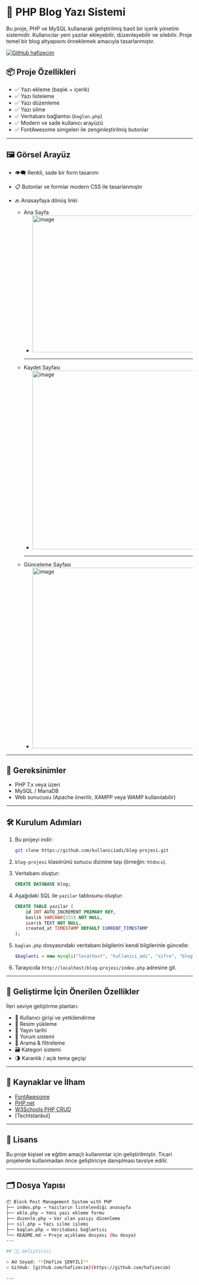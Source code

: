 # 📝 PHP Blog Yazı Sistemi

Bu proje, PHP ve MySQL kullanarak geliştirilmiş basit bir içerik yönetim sistemidir. Kullanıcılar yeni yazılar ekleyebilir, düzenleyebilir ve silebilir. Proje temel bir blog altyapısını örneklemek amacıyla tasarlanmıştır.

[![GitHub hafizecim](https://img.shields.io/badge/GitHub-@hafizecim-181717?style=for-the-badge&logo=github&logoColor=white)](https://github.com/hafizecim/Machine-Learning)

## 📦 Proje Özellikleri

- ✅ Yazı ekleme (başlık + içerik)
- ✅ Yazı listeleme
- ✅ Yazı düzenleme
- ✅ Yazı silme
- ✅ Veritabanı bağlantısı (`baglan.php`)
- ✅ Modern ve sade kullanıcı arayüzü
- ✅ FontAwesome simgeleri ile zenginleştirilmiş butonlar

---

## 🖼️ Görsel Arayüz

- 👁️‍🗨️ Renkli, sade bir form tasarımı
- 📋 Butonlar ve formlar modern CSS ile tasarlanmıştır
- 🔙 Anasayfaya dönüş linki

  - Ana Sayfa
    - <img width="539" height="369" alt="image" src="https://github.com/user-attachments/assets/ec8fa559-d9d1-4430-a4a6-d5526cef410b" />
    ---
  - Kaydet Sayfası
    - <img width="670" height="482" alt="image" src="https://github.com/user-attachments/assets/6f12d46d-2b70-44b4-b987-0b0535a21836" />
    ---
  - Günceleme Sayfası
    - <img width="664" height="487" alt="image" src="https://github.com/user-attachments/assets/b6cb1d84-782d-4b94-8e17-5323f4c1efc0" />
---

## 🧰 Gereksinimler

- PHP 7.x veya üzeri
- MySQL / MariaDB
- Web sunucusu (Apache önerilir, XAMPP veya WAMP kullanılabilir)

---

## 🛠️ Kurulum Adımları

1. Bu projeyi indir:
    ```bash
    git clone https://github.com/kullaniciadi/blog-projesi.git
    ```

2. `blog-projesi` klasörünü sunucu dizinine taşı (örneğin: `htdocs`).

3. Veritabanı oluştur:
    ```sql
    CREATE DATABASE blog;
    ```

4. Aşağıdaki SQL ile `yazilar` tablosunu oluştur:
    ```sql
    CREATE TABLE yazilar (
        id INT AUTO_INCREMENT PRIMARY KEY,
        baslik VARCHAR(255) NOT NULL,
        icerik TEXT NOT NULL,
        created_at TIMESTAMP DEFAULT CURRENT_TIMESTAMP
    );
    ```

5. `baglan.php` dosyasındaki veritabanı bilgilerini kendi bilgilerinle güncelle:
    ```php
    $baglanti = new mysqli("localhost", "kullanici_adi", "sifre", "blog");
    ```

6. Tarayıcıda `http://localhost/blog-projesi/index.php` adresine git.

---

## 🧠 Geliştirme İçin Önerilen Özellikler

İleri seviye geliştirme planları:

- 🔐 Kullanıcı girişi ve yetkilendirme
- 📁 Resim yükleme
- 📅 Yayın tarihi
- 💬 Yorum sistemi
- 🔎 Arama & filtreleme
- 🗃️ Kategori sistemi
- 🌗 Karanlık / açık tema geçişi

---

## 🔗 Kaynaklar ve İlham

- [FontAwesome](https://fontawesome.com/)
- [PHP.net](https://www.php.net/manual/tr/)
- [W3Schools PHP CRUD](https://www.w3schools.com/php/php_mysql_crud.asp)
- [TechIstanbul]
---

## 📄 Lisans

Bu proje kişisel ve eğitim amaçlı kullanımlar için geliştirilmiştir. Ticari projelerde kullanmadan önce geliştiriciye danışılması tavsiye edilir.

---
## 🗂️ Dosya Yapısı

```bash
📦 Block Post Management System with PHP
├── index.php → Yazıların listelendiği anasayfa
├── ekle.php → Yeni yazı ekleme formu
├── duzenle.php → Var olan yazıyı düzenleme
├── sil.php → Yazı silme işlemi
├── baglan.php → Veritabanı bağlantısı
└── README.md → Proje açıklama dosyası (bu dosya)
---

## 👨‍💻 Geliştirici

> Ad Soyad: **[Hafize ŞENYIL]**  
> GitHub: [github.com/hafizecim](https://github.com/hafizecim)

---

